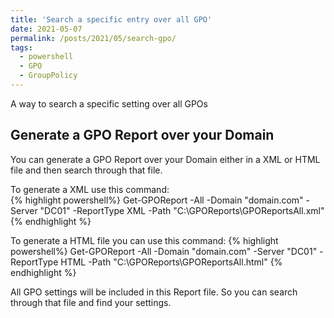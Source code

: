 ```yaml
---
title: 'Search a specific entry over all GPO'
date: 2021-05-07
permalink: /posts/2021/05/search-gpo/
tags:
  - powershell
  - GPO
  - GroupPolicy
---
```


A way to search a specific setting over all GPOs


## Generate a GPO Report over your Domain
You can generate a GPO Report over your Domain either in a XML or HTML file and then search through that file.

To generate a XML use this command:  
{% highlight powershell%}
Get-GPOReport -All -Domain "domain.com" -Server "DC01" -ReportType XML -Path "C:\GPOReports\GPOReportsAll.xml"
{% endhighlight %}

To generate a HTML file you can use this command:
{% highlight powershell%}
Get-GPOReport -All -Domain "domain.com" -Server "DC01" -ReportType HTML -Path "C:\GPOReports\GPOReportsAll.html"
{% endhighlight %}

All GPO settings will be included in this Report file. So you can search through that file and find your settings.
